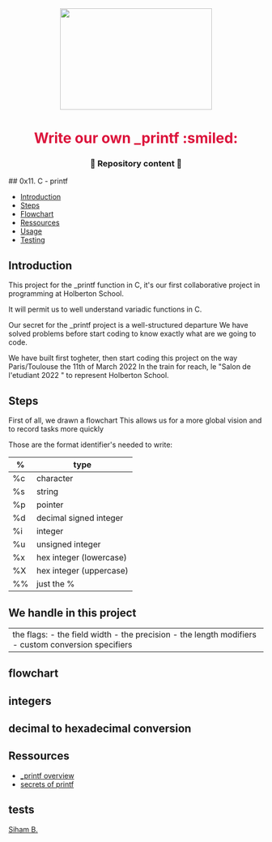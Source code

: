 <!DOCTYPE html>
<html lang="en">
  <head>
    <meta charset="UTF-8" />
    <meta http-equiv="X-UA-Compatible" content="IE=edge" />
    <meta name="viewport" content="width=device-width, initial-scale=1.0" />   
  </head>
  <body>
    <main>
      <div align="center"><img src="./nico_siham.jpeg" width="300" height= "200"> </div>
      <h1 style="color: crimson;text-align: center;"> Write our own _printf :smiled:</h1>
      <h3 align="center">📖 Repository content 📖</h3>
        ## 0x11. C - printf
 

* [Introduction](#introduction)
* [Steps](#steps)
* [Flowchart](#flowchart) 
* [Ressources](#learning)
* [Usage](#usage)
* [Testing](#tests) 

## Introduction  


This project  for the _printf function in C, it's our first collaborative
project in programming at Holberton School.


It will permit us to well understand variadic functions in C.

Our secret for the _printf project is a well-structured departure 
We have solved problems before start coding to know exactly what are we going to code.

We have built first togheter, then start coding this project on the way Paris/Toulouse the 11th of March 2022
In the train for reach, le "Salon de l'etudiant 2022 " to represent Holberton School.



## Steps

First of all, we drawn a flowchart 
This allows us for a more global vision and to record tasks more quickly 

Those are the format identifier's needed to write:

%  | type |
---|------|
%c | character				|
%s | string					|
%p | pointer				|
%d | decimal signed integer	|
%i | integer				|
%u | unsigned integer		|
%x | hex integer (lowercase)|
%X | hex integer (uppercase)|
%% | just the %				|

## We handle in this project
<table><tr><td valign="top" width="50%">
 the flags:
- the field width
- the precision
- the length modifiers
- custom conversion specifiers
</td></tr></table>




    


## flowchart


## integers



## decimal to hexadecimal conversion



## Ressources

* [_printf overview]()
* [secrets of printf]()

## tests

  


<footer>

<div class="badge-base LI-profile-badge" data-locale="fr_FR" data-size="medium" data-theme="dark" data-type="VERTICAL" data-vanity="siham-b-523a36230" data-version="v1"><a class="badge-base__link LI-simple-link" href="https://fr.linkedin.com/in/siham-b-523a36230?trk=profile-badge">Siham B.</a></div>
              
</footer>

</body>
<script src="https://platform.linkedin.com/badges/js/profile.js" async defer type="text/javascript"></script>

</html>








